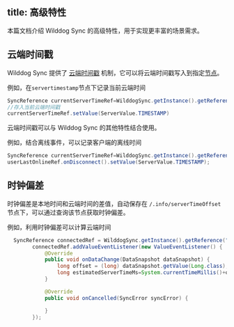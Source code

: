 
title: 高级特性
---
本篇文档介绍 Wilddog Sync 的高级特性，用于实现更丰富的场景需求。




## 云端时间戳

Wilddog Sync 提供了 [云端时间戳](/api/sync/android/api.html#TIMESTAMP) 机制，它可以将云端时间戳写入到指定[节点](/guide/reference/term.html#节点)。

例如，在`servertimestamp`节点下记录当前云端时间



```java
SyncReference currentServerTimeRef=WilddogSync.getInstance().getReference("servertimestamp");
//存入当前云端时间戳
currentServerTimeRef.setValue(ServerValue.TIMESTAMP)
```

云端时间戳可以与 Wilddog Sync 的其他特性结合使用。

例如，结合离线事件，可以记录客户端的离线时间

```java
SyncReference currentServerTimeRef=WilddogSync.getInstance().getReference("users/joe/lastOnline");
userLastOnlineRef.onDisconnect().setValue(ServerValue.TIMESTAMP);
```

## 时钟偏差

时钟偏差是本地时间和云端时间的差值，自动保存在 `/.info/serverTimeOffset` 节点下，可以通过查询该节点获取时钟偏差。

例如，利用时钟偏差可以计算云端时间


```java
  SyncReference connectedRef = WilddogSync.getInstance().getReference(".info/serverTimeOffset");
        connectedRef.addValueEventListener(new ValueEventListener() {
            @Override
            public void onDataChange(DataSnapshot dataSnapshot) {
                long offset = (long) dataSnapshot.getValue(Long.class);
                long estimatedServerTimeMs=System.currentTimeMillis()+offset;
            }

            @Override
            public void onCancelled(SyncError syncError) {

            }
        });
```


